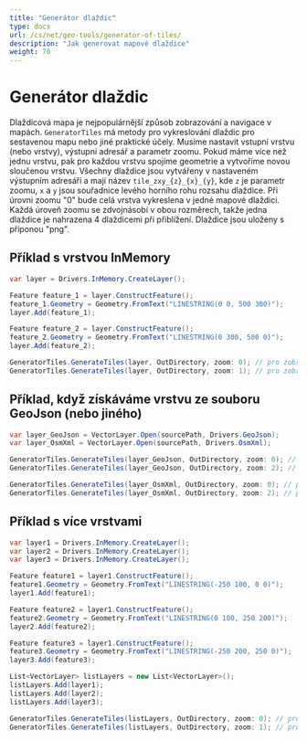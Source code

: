 ```yaml
---
title: "Generátor dlaždic"
type: docs
url: /cs/net/geo-tools/generator-of-tiles/
description: "Jak generovat mapové dlaždice"
weight: 70
---
```


# Generátor dlaždic

Dlaždicová mapa je nejpopulárnější způsob zobrazování a navigace v mapách. `GeneratorTiles` má metody pro vykreslování dlaždic pro sestavenou mapu nebo jiné praktické účely.
Musíme nastavit vstupní vrstvu (nebo vrstvy), výstupní adresář a parametr zoomu. Pokud máme více než jednu vrstvu, pak pro každou vrstvu spojíme geometrie a vytvoříme novou sloučenou vrstvu. Všechny dlaždice jsou vytvářeny v nastaveném výstupním adresáři a mají název `tile_zxy_{z}_{x}_{y}`, kde `z` je parametr zoomu, `x` a `y` jsou souřadnice levého horního rohu rozsahu dlaždice. Při úrovni zoomu "0" bude celá vrstva vykreslena v jedné mapové dlaždici. Každá úroveň zoomu se zdvojnásobí v obou rozměrech, takže jedna dlaždice je nahrazena 4 dlaždicemi při přiblížení. Dlaždice jsou uloženy s příponou "png".

## Příklad s vrstvou InMemory

```csharp
var layer = Drivers.InMemory.CreateLayer();

Feature feature_1 = layer.ConstructFeature();
feature_1.Geometry = Geometry.FromText("LINESTRING(0 0, 500 300)");
layer.Add(feature_1);

Feature feature_2 = layer.ConstructFeature();
feature_2.Geometry = Geometry.FromText("LINESTRING(0 300, 500 0)");
layer.Add(feature_2);

GeneratorTiles.GenerateTiles(layer, OutDirectory, zoom: 0); // pro zobrazení celé dlaždice
GeneratorTiles.GenerateTiles(layer, OutDirectory, zoom: 1); // pro zobrazení 4 dlaždic
```

## Příklad, když získáváme vrstvu ze souboru GeoJson (nebo jiného)

```csharp
var layer_GeoJson = VectorLayer.Open(sourcePath, Drivers.GeoJson);
var layer_OsmXml = VectorLayer.Open(sourcePath, Drivers.OsmXml);

GeneratorTiles.GenerateTiles(layer_GeoJson, OutDirectory, zoom: 0); // pro zobrazení celé dlaždice
GeneratorTiles.GenerateTiles(layer_GeoJson, OutDirectory, zoom: 2); // pro zobrazení 16 dlaždic

GeneratorTiles.GenerateTiles(layer_OsmXml, OutDirectory, zoom: 0); // pro zobrazení celé dlaždice
GeneratorTiles.GenerateTiles(layer_OsmXml, OutDirectory, zoom: 2); // pro zobrazení 16 dlaždic
```

## Příklad s více vrstvami

```csharp
var layer1 = Drivers.InMemory.CreateLayer();
var layer2 = Drivers.InMemory.CreateLayer();
var layer3 = Drivers.InMemory.CreateLayer();

Feature feature1 = layer1.ConstructFeature();
feature1.Geometry = Geometry.FromText("LINESTRING(-250 100, 0 0)");
layer1.Add(feature1);

Feature feature2 = layer1.ConstructFeature();
feature2.Geometry = Geometry.FromText("LINESTRING(0 100, 250 200)");
layer2.Add(feature2);

Feature feature3 = layer1.ConstructFeature();
feature3.Geometry = Geometry.FromText("LINESTRING(-250 200, 250 0)");
layer3.Add(feature3);

List<VectorLayer> listLayers = new List<VectorLayer>();
listLayers.Add(layer1);
listLayers.Add(layer2);
listLayers.Add(layer3);

GeneratorTiles.GenerateTiles(listLayers, OutDirectory, zoom: 0); // pro zobrazení celé dlaždice
GeneratorTiles.GenerateTiles(listLayers, OutDirectory, zoom: 1); // pro zobrazení 4 dlaždic
```
